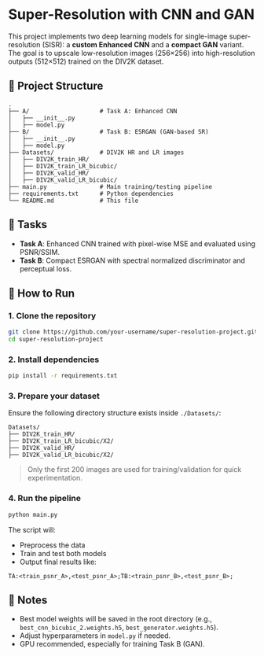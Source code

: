 
# Super-Resolution with CNN and GAN

This project implements two deep learning models for single-image super-resolution (SISR): a **custom Enhanced CNN** and a **compact GAN** variant. The goal is to upscale low-resolution images (256×256) into high-resolution outputs (512×512) trained on the DIV2K dataset.

## 📁 Project Structure

```
.
├── A/                    # Task A: Enhanced CNN
│   ├── __init__.py
│   ├── model.py
├── B/                    # Task B: ESRGAN (GAN-based SR)
│   ├── __init__.py
│   ├── model.py
├── Datasets/             # DIV2K HR and LR images
│   ├── DIV2K_train_HR/
│   ├── DIV2K_train_LR_bicubic/
│   ├── DIV2K_valid_HR/
│   ├── DIV2K_valid_LR_bicubic/
├── main.py               # Main training/testing pipeline
├── requirements.txt      # Python dependencies
└── README.md             # This file
```

## 🧠 Tasks

- **Task A**: Enhanced CNN trained with pixel-wise MSE and evaluated using PSNR/SSIM.
- **Task B**: Compact ESRGAN with spectral normalized discriminator and perceptual loss.

## 🚀 How to Run

### 1. Clone the repository
```bash
git clone https://github.com/your-username/super-resolution-project.git
cd super-resolution-project
```

### 2. Install dependencies
```bash
pip install -r requirements.txt
```

### 3. Prepare your dataset

Ensure the following directory structure exists inside `./Datasets/`:

```
Datasets/
├── DIV2K_train_HR/
├── DIV2K_train_LR_bicubic/X2/
├── DIV2K_valid_HR/
├── DIV2K_valid_LR_bicubic/X2/
```

> Only the first 200 images are used for training/validation for quick experimentation.

### 4. Run the pipeline
```bash
python main.py
```

The script will:
- Preprocess the data
- Train and test both models
- Output final results like:
```
TA:<train_psnr_A>,<test_psnr_A>;TB:<train_psnr_B>,<test_psnr_B>;
```

## 🧾 Notes

- Best model weights will be saved in the root directory (e.g., `best_cnn_bicubic_2.weights.h5`, `best_generator.weights.h5`).
- Adjust hyperparameters in `model.py` if needed.
- GPU recommended, especially for training Task B (GAN).
